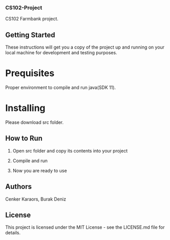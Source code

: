 ### CS102-Project

CS102 Farmbank project.

## Getting Started

These instructions will get you a copy of the project up and running on your local machine for development and testing purposes.

# Prequisites

Proper environment to compile and run java(SDK 11).

# Installing

Please download src folder.

## How to Run

1) Open src folder and copy its contents into your project

2) Compile and run

3) Now you are ready to use

## Authors

Cenker Karaors, Burak Deniz

## License

This project is licensed under the MIT License - see the LICENSE.md file for details.

